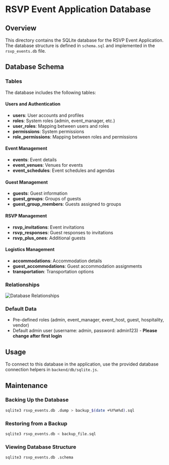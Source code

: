# RSVP Event Application Database

## Overview
This directory contains the SQLite database for the RSVP Event Application. The database structure is defined in `schema.sql` and implemented in the `rsvp_events.db` file.

## Database Schema

### Tables
The database includes the following tables:

#### Users and Authentication
- **users**: User accounts and profiles
- **roles**: System roles (admin, event_manager, etc.)
- **user_roles**: Mapping between users and roles
- **permissions**: System permissions
- **role_permissions**: Mapping between roles and permissions

#### Event Management
- **events**: Event details
- **event_venues**: Venues for events
- **event_schedules**: Event schedules and agendas

#### Guest Management
- **guests**: Guest information
- **guest_groups**: Groups of guests
- **guest_group_members**: Guests assigned to groups

#### RSVP Management
- **rsvp_invitations**: Event invitations
- **rsvp_responses**: Guest responses to invitations
- **rsvp_plus_ones**: Additional guests

#### Logistics Management
- **accommodations**: Accommodation details
- **guest_accommodations**: Guest accommodation assignments
- **transportation**: Transportation options

### Relationships
![Database Relationships](./database_relationships.png)

### Default Data
- Pre-defined roles (admin, event_manager, event_host, guest, hospitality, vendor)
- Default admin user (username: admin, password: admin123) - **Please change after first login**

## Usage
To connect to this database in the application, use the provided database connection helpers in `backend/db/sqlite.js`.

## Maintenance

### Backing Up the Database
```bash
sqlite3 rsvp_events.db .dump > backup_$(date +%Y%m%d).sql
```

### Restoring from a Backup
```bash
sqlite3 rsvp_events.db < backup_file.sql
```

### Viewing Database Structure
```bash
sqlite3 rsvp_events.db .schema
```
